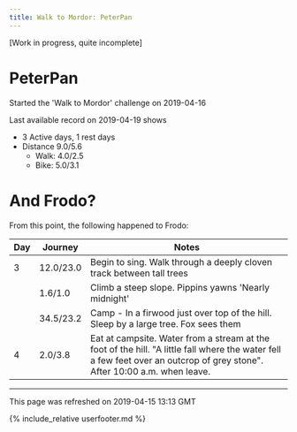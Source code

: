 ```yaml
---
title: Walk to Mordor: PeterPan
---
```


\[Work in progress, quite incomplete\]

# PeterPan

Started the 'Walk to Mordor' challenge on 2019-04-16

Last available record on 2019-04-19 shows
* 3 Active days, 1 rest days
* Distance 9.0/5.6
  * Walk: 4.0/2.5
  * Bike: 5.0/3.1

# And Frodo?
From this point, the following happened to Frodo:

| Day | Journey | Notes |
|---|---|---|
| 3 | 12.0/23.0 | Begin to sing. Walk through a deeply cloven track between tall trees |
|  | 1.6/1.0 | Climb a steep slope. Pippins yawns 'Nearly midnight' |
| | 34.5/23.2 | Camp - In a firwood just over top of the hill. Sleep by a large tree. Fox sees them |
| 4 | 2.0/3.8 | Eat at campsite. Water from a stream at the foot of the hill. "A little fall where the water fell a few feet over an outcrop of grey stone". After 10:00 a.m. when leave. |


---
This page was refreshed on 2019-04-15 13:13 GMT

{% include_relative userfooter.md %}

